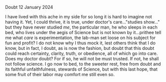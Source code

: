 Doubt
12 January 2024

I have lived with this ache in my side
for so long it is hard to imagine
not having it. Yet, I could thrive, it is true,
under doctor's care..."studies show..."
but they have never studied *me*,
the particular man, he who sleeps in each bed,
who lives under the aegis of Science
but is not known by it...prithee tell me
what *care* is experimentation, the lab-man
set loose on his subject for fun and profit?
I do not know why I thus mock it,
lest others think that I do know,
but in fact, I doubt, as is now the fashion,
but doubt that this doubt could reach certainty,
clarity, truth, or obedience, all of which go 
into care. Does my doctor doubt? For if so,
he will not be must trusted. If not,
he shall not follow science.
I go now to bed, to the sweeter rest,
free from doubt and its faithful unfaithfulness,
stewards of Science, but with this last hope,
that some fruit of their labor may comfort me still
even so.
